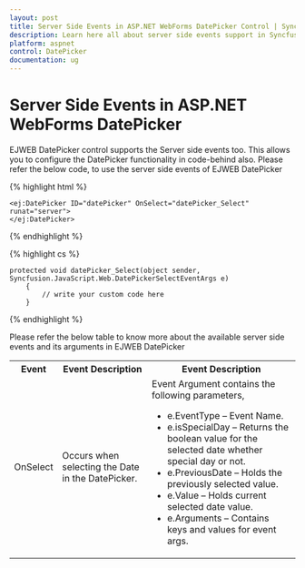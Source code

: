 ```yaml
---
layout: post
title: Server Side Events in ASP.NET WebForms DatePicker Control | Syncfusion
description: Learn here all about server side events support in Syncfusion Essential ASP.NET WebForms DatePicker control, its elements, and more.
platform: aspnet
control: DatePicker
documentation: ug
---
```


# Server Side Events in ASP.NET WebForms DatePicker

EJWEB DatePicker control supports the Server side events too. This allows you to configure the DatePicker functionality in code-behind also. Please refer the below code, to use the server side events of EJWEB DatePicker

{% highlight html %}

    <ej:DatePicker ID="datePicker" OnSelect="datePicker_Select" runat="server">
    </ej:DatePicker>

{% endhighlight %}


{% highlight cs %}

    protected void datePicker_Select(object sender, Syncfusion.JavaScript.Web.DatePickerSelectEventArgs e)
        {
            // write your custom code here
        }

{% endhighlight %}

Please refer the below table to know more about the available server side events and its arguments in EJWEB DatePicker


<table> <tr> <th> Event</th><th> Event Description</th><th> Event Description</th></tr> <tr> <td> OnSelect</td><td> Occurs when selecting the Date in the DatePicker.</td><td> Event Argument contains the following parameters, <ul> <li>e.EventType – Event Name.</li> <li>e.isSpecialDay – Returns the boolean value for the selected date whether special day or not.</li> <li>e.PreviousDate – Holds the previously selected value.</li> <li>e.Value – Holds current selected date value.</li> <li>e.Arguments – Contains keys and values for event args.</li> </ul></td></tr> </table>

